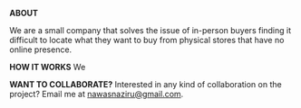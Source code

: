 **ABOUT**



We are a small company that solves the issue of in-person buyers finding it difficult to locate what they want to buy from physical stores that have no online presence.

**HOW IT WORKS**
We 

**WANT TO COLLABORATE?**
Interested in any kind of collaboration on the project? Email me at nawasnaziru@gmail.com.

